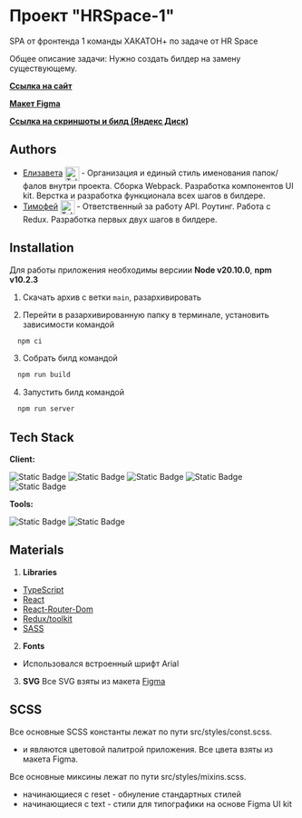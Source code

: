 # Проект "HRSpace-1"

SPA от фронтенда 1 команды ХАКАТОН+ по задаче от HR Space

Общее описание задачи: Нужно создать билдер на замену существующему.

[**Ссылка на сайт**](https://hrspace.sytes.net)

[**Макет Figma**](https://www.figma.com/file/8ITrtxsKsmu0HP9Z5OHDwI/%D0%A5%D0%B0%D0%BA%D0%B0%D1%82%D0%BE%D0%BD%2FHRSpace%2F%D0%9A%D0%BE%D0%BC%D0%B0%D0%BD%D0%B4%D0%B0-1?type=design&node-id=11%3A986&mode=design&t=YD2OYTn5p0pkl8NI-1)

[**Ссылка на скриншоты и билд (Яндекс Диск)**]()

## Authors

- [Елизавета](https://github.com/lizananeva) [<span><img src="https://cdn-icons-png.flaticon.com/128/906/906377.png" height="25" align="center" alt="Telegram" title="Telegram" style="right" /></span>](https://t.me/lizananeva) - Организация и единый стиль именования папок/фалов внутри проекта. Сборка Webpack. Разработка компонентов UI kit. Верстка и разработка функционала всех шагов в билдере.
- [Тимофей](https://github.com/Tima2772) [<span><img src="https://cdn-icons-png.flaticon.com/128/906/906377.png" height="25" align="center" alt="Telegram" title="Telegram" style="right" /></span>](https://t.me/Tima2772) - Ответственный за работу API. Роутинг. Работа с Redux. Разработка первых двух шагов в билдере.

## Installation

Для работы приложения необходимы версиии **Node v20.10.0**, **npm v10.2.3**

1. Скачать архив с ветки `main`, разархивировать

2. Перейти в разархивированную папку в терминале, установить зависимости командой

```bash
  npm ci
```

3. Собрать билд командой

```bash
  npm run build
```

4. Запустить билд командой

```bash
  npm run server
```

## Tech Stack

**Client:**

![Static Badge](https://img.shields.io/badge/React-black?style=for-the-badge&logo=React)
![Static Badge](https://img.shields.io/badge/TypeScript-%232F74C0?style=for-the-badge&logo=TypeScript&logoColor=%23fff)
![Static Badge](https://img.shields.io/badge/Redux%2Ftoolkit-%237248B6?style=for-the-badge&logo=Redux&logoColor=%23fff)
![Static Badge](https://img.shields.io/badge/SCSS-%23C76395?style=for-the-badge&logo=SASS&logoColor=%23fff)
![Static Badge](https://img.shields.io/badge/HTML-gray?style=for-the-badge&logo=HTML5)

**Tools:**

![Static Badge](https://img.shields.io/badge/Git-black?style=for-the-badge&logo=Git&logoColor=%23fff&color=%23E84E31)
![Static Badge](https://img.shields.io/badge/Webpack-%2391CDF1?style=for-the-badge&logo=Webpack&logoColor=%23fff)

## Materials

1. **Libraries**

- [TypeScript](https://www.npmjs.com/package/typescript)
- [React](https://react.dev/)
- [React-Router-Dom](https://www.npmjs.com/package/react-router-dom)
- [Redux/toolkit](https://redux-toolkit.js.org/)
- [SASS](https://www.npmjs.com/package/sass)

2. **Fonts**

- Использовался встроенный шрифт Arial

3. **SVG**
   Все SVG взяты из макета [Figma](https://www.figma.com/file/8ITrtxsKsmu0HP9Z5OHDwI/%D0%A5%D0%B0%D0%BA%D0%B0%D1%82%D0%BE%D0%BD%2FHRSpace%2F%D0%9A%D0%BE%D0%BC%D0%B0%D0%BD%D0%B4%D0%B0-1?type=design&node-id=11%3A986&mode=design&t=YD2OYTn5p0pkl8NI-1)

## SCSS

Все основные SCSS константы лежат по пути src/styles/const.scss.

- и являются цветовой палитрой приложения. Все цвета взяты из макета Figma.

Все основные миксины лежат по пути src/styles/mixins.scss.

- начинающиеся с reset - обнуление стандартных стилей
- начинающиеся с text - стили для типографики на основе Figma UI kit
